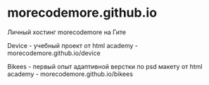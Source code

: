 # morecodemore.github.io
Личный хостинг morecodemore на Гите

Device - учебный проект от html academy - morecodemore.github.io/device

Bikees - первый опыт адаптивной верстки по psd макету от html academy - morecodemore.github.io/bikees
